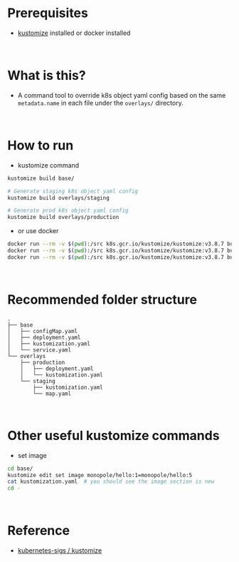 # Prerequisites
* [kustomize](https://kubectl.docs.kubernetes.io/installation/kustomize/) installed or docker installed

<br/>

# What is this?
* A command tool to override k8s object yaml config based on the same `metadata.name` in each file under the `overlays/` directory.

<br/>

# How to run

* kustomize command
```bash
kustomize build base/

# Generate staging k8s object yaml config
kustomize build overlays/staging

# Generate prod k8s object yaml config
kustomize build overlays/production
```

* or use docker
```bash
docker run --rm -v $(pwd):/src k8s.gcr.io/kustomize/kustomize:v3.8.7 build /src/base
docker run --rm -v $(pwd):/src k8s.gcr.io/kustomize/kustomize:v3.8.7 build /src/overlays/staging
docker run --rm -v $(pwd):/src k8s.gcr.io/kustomize/kustomize:v3.8.7 build /src/overlays/production
```

<br/>

# Recommended folder structure
```
.
├── base
│   ├── configMap.yaml
│   ├── deployment.yaml
│   ├── kustomization.yaml
│   └── service.yaml
└── overlays
    ├── production
    │   ├── deployment.yaml
    │   └── kustomization.yaml
    └── staging
        ├── kustomization.yaml
        └── map.yaml
```

<br>

# Other useful kustomize commands
* set image
```bash
cd base/
kustomize edit set image monopole/hello:1=monopole/hello:5
cat kustomization.yaml  # you should see the image section is new
cd -
```

<br>

# Reference
* [kubernetes-sigs / kustomize](https://github.com/kubernetes-sigs/kustomize/tree/master/examples/multibases)
